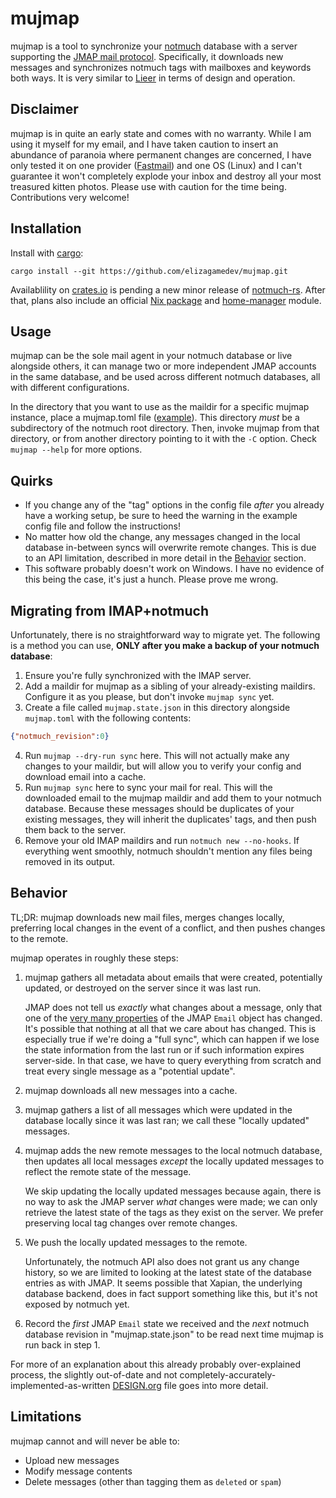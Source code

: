 # mujmap

mujmap is a tool to synchronize your [notmuch](https://notmuchmail.org/)
database with a server supporting the [JMAP mail
protocol](https://jmap.io/spec.html). Specifically, it downloads new messages
and synchronizes notmuch tags with mailboxes and keywords both ways. It is very
similar to [Lieer](https://github.com/gauteh/lieer) in terms of design and
operation.

## Disclaimer
mujmap is in quite an early state and comes with no warranty. While I am using
it myself for my email, and I have taken caution to insert an abundance of
paranoia where permanent changes are concerned, I have only tested it on one
provider ([Fastmail](https://fastmail.com)) and one OS (Linux) and I can't
guarantee it won't completely explode your inbox and destroy all your most
treasured kitten photos. Please use with caution for the time being.
Contributions very welcome!

## Installation

Install with [cargo](https://doc.rust-lang.org/cargo/):

```shell
cargo install --git https://github.com/elizagamedev/mujmap.git
```

Availablility on [crates.io](https://crates.io) is pending a new minor release
of [notmuch-rs](https://github.com/vhdirk/notmuch-rs). After that, plans also
include an official [Nix package](https://nixos.org/) and
[home-manager](https://github.com/nix-community/home-manager) module.

## Usage
mujmap can be the sole mail agent in your notmuch database or live alongside
others, it can manage two or more independent JMAP accounts in the same
database, and be used across different notmuch databases, all with different
configurations.

In the directory that you want to use as the maildir for a specific mujmap
instance, place a mujmap.toml file
([example](https://github.com/elizagamedev/mujmap/blob/main/mujmap.toml.example)). This
directory *must* be a subdirectory of the notmuch root directory. Then, invoke
mujmap from that directory, or from another directory pointing to it with the
`-C` option. Check `mujmap --help` for more options.

## Quirks
-   If you change any of the "tag" options in the config file *after* you
    already have a working setup, be sure to heed the warning in the example
    config file and follow the instructions!
-   No matter how old the change, any messages changed in the local database
    in-between syncs will overwrite remote changes. This is due to an API
    limitation, described in more detail in the [Behavior](#behavior) section.
-   This software probably doesn't work on Windows. I have no evidence of this
    being the case, it's just a hunch. Please prove me wrong.

## Migrating from IMAP+notmuch

Unfortunately, there is no straightforward way to migrate yet. The following is
a method you can use, **ONLY after you make a backup of your notmuch database**:

1.  Ensure you're fully synchronized with the IMAP server.
2.  Add a maildir for mujmap as a sibling of your already-existing maildirs.
    Configure it as you please, but don't invoke `mujmap sync` yet.
3.  Create a file called `mujmap.state.json` in this directory alongside
    `mujmap.toml` with the following contents:

```json
{"notmuch_revision":0}
```
4.  Run `mujmap --dry-run sync` here. This will not actually make any changes to
    your maildir, but will allow you to verify your config and download email
    into a cache.
5.  Run `mujmap sync` here to sync your mail for real. This will the downloaded
    email to the mujmap maildir and add them to your notmuch database. Because
    these messages should be duplicates of your existing messages, they will
    inherit the duplicates' tags, and then push them back to the server.
5.  Remove your old IMAP maildirs and run `notmuch new --no-hooks`. If
    everything went smoothly, notmuch shouldn't mention any files being removed
    in its output.

## Behavior
TL;DR: mujmap downloads new mail files, merges changes locally, preferring local
changes in the event of a conflict, and then pushes changes to the remote.

mujmap operates in roughly these steps:

1.  mujmap gathers all metadata about emails that were created, potentially
    updated, or destroyed on the server since it was last run.

    JMAP does not tell us *exactly* what changes about a message, only that one
    of the [very many
    properties](https://datatracker.ietf.org/doc/html/rfc8621#section-4) of the
    JMAP `Email` object has changed. It's possible that nothing at all that we
    care about has changed. This is especially true if we're doing a "full
    sync", which can happen if we lose the state information from the last run
    or if such information expires server-side. In that case, we have to query
    everything from scratch and treat every single message as a "potential
    update".
2.  mujmap downloads all new messages into a cache.
3.  mujmap gathers a list of all messages which were updated in the database
    locally since it was last ran; we call these "locally updated" messages.
4.  mujmap adds the new remote messages to the local notmuch database, then
    updates all local messages *except* the locally updated messages to reflect
    the remote state of the message.

    We skip updating the locally updated messages because again, there is no way
    to ask the JMAP server *what* changes were made; we can only retrieve the
    latest state of the tags as they exist on the server. We prefer preserving
    local tag changes over remote changes.
5.  We push the locally updated messages to the remote.

    Unfortunately, the notmuch API also does not grant us any change history, so
    we are limited to looking at the latest state of the database entries as
    with JMAP. It seems possible that Xapian, the underlying database backend,
    does in fact support something like this, but it's not exposed by notmuch
    yet.
6.  Record the *first* JMAP `Email` state we received and the *next* notmuch
    database revision in "mujmap.state.json" to be read next time mujmap is run
    back in step 1.

For more of an explanation about this already probably over-explained process,
the slightly out-of-date and not completely-accurately-implemented-as-written
[DESIGN.org](https://github.com/elizagamedev/mujmap/blob/main/DESIGN.org) file
goes into more detail.

## Limitations
mujmap cannot and will never be able to:

-   Upload new messages
-   Modify message contents
-   Delete messages (other than tagging them as `deleted` or `spam`)
